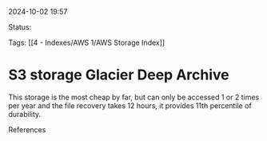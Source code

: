 2024-10-02 19:57

Status:

Tags:
[[4 - Indexes/AWS 1/AWS Storage Index]]
# S3 storage Glacier Deep Archive

This storage is the most cheap by far, but can only be accessed 1 or 2 times per year and the file recovery takes 12 hours, it provides 11th percentile of durability.


References 
[]()